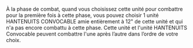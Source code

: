 À la phase de combat, quand
vous choisissez cette unité pour
combattre pour la première fois à
cette phase, vous pouvez choisir 1 unité
HANTENUITS CONVOCABLE amie
entièrement à 12" de cette unité et qui
n'a pas encore combattu à cette phase.
Cette unité et l'unité HANTENUITS
Convocable peuvent combattre l'une
après l’autre dans l’ordre de votre choix.

